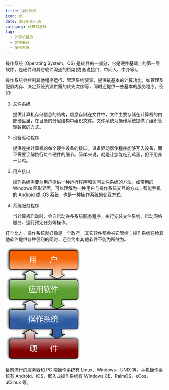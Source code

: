 ```yaml
---
title: 操作系统
icon: OS
date: 2020-06-10
category: 计算机基础
tag: 
  - 计算机基础
  - 文件编码
  - 操作系统
---
```


操作系统 (Operating System，OS) 是软件的一部分，它是硬件基础上的第一层软件，是硬件和其它软件沟通的桥梁(或者说接口、中间人、中介等)。

<!-- more -->

操作系统会控制其他程序运行，管理系统资源，提供最基本的计算功能，如管理及配置内存、决定系统资源供需的优先次序等，同时还提供一些基本的服务程序，例如:

1. 文件系统

   提供计算机存储信息的结构，信息存储在文件中，文件主要存储在计算机的内部硬盘里，在目录的分层结构中组织文件。文件系统为操作系统提供了组织管理数据的方式。

2. 设备驱动程序

   提供连接计算机的每个硬件设备的接口，设备驱动器使程序能够写入设备，而不需要了解执行每个硬件的细节。简单来说，就是让您能吃到鸡蛋，但不用养一只鸡。

3. 用户接口

   操作系统需要为用户提供一种运行程序和访问文件系统的方法。如常用的 Windows 图形界面，可以理解为一种用户与操作系统交互的方式；智能手机的 Android 或 iOS 系统，也是一种操作系统的交互方式。

4. 系统服务程序

   当计算机启动时，会自启动许多系统服务程序，执行安装文件系统、启动网络服务、运行预定任务等操作。

打个比方，操作系统就好像是一个政府，其它软件都会被它管控；操作系统在给其他软件提供各种便利的同时，还会约束其他软件不能为所欲为。

![操作系统结构示意图](https://github.com/HarryXiong24/HarryXiong24.github.io/blob/main/public/zh/computer-basic/basic/OS.gif?raw=true)

目前流行的服务器和 PC 端操作系统有 Linux、Windows、UNIX 等，手机操作系统有 Android、iOS，嵌入式操作系统有 Windows CE、PalmOS、eCos、uClinux 等。
